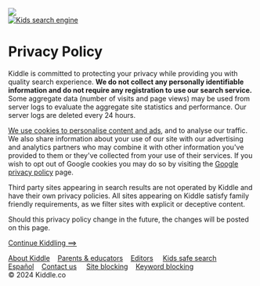 [![](/images/kids-search-robot.png)](https://www.kiddle.co/)  
[![Kids search engine](/kids-search-engine-i.png)](https://www.kiddle.co/)

Privacy Policy
==============

Kiddle is committed to protecting your privacy while providing you with quality search experience. **We do not collect any personally identifiable information and do not require any registration to use our search service.** Some aggregate data (number of visits and page views) may be used from server logs to evaluate the aggregate site statistics and performance. Our server logs are deleted every 24 hours.

[We use cookies to personalise content and ads](https://www.google.com/intl/en/policies/privacy/partners/), and to analyse our traffic. We also share information about your use of our site with our advertising and analytics partners who may combine it with other information you've provided to them or they've collected from your use of their services. If you wish to opt out of Google cookies you may do so by visiting the [Google privacy policy](http://www.google.com/policies/privacy/) page.

Third party sites appearing in search results are not operated by Kiddle and have their own privacy policies. All sites appearing on Kiddle satisfy family friendly requirements, as we filter sites with explicit or deceptive content.

Should this privacy policy change in the future, the changes will be posted on this page.

[Continue Kiddling ==>](https://www.kiddle.co/)

[About Kiddle](https://www.kiddle.co/about.php)    [Parents & educators](https://www.kiddle.co/internetsafetytips.php)    [Editors](https://www.kiddle.co/editors.php)     [Kids safe search](https://www.kiddle.co/kidssafesearch.php)     
[Español](https://es.kiddle.co/)    [Contact us](https://www.kiddle.co/contact.php)     [Site blocking](https://www.kiddle.co/siteblocking.php)    [Keyword blocking](https://www.kiddle.co/keywordblocking.php)  
© 2024 Kiddle.co